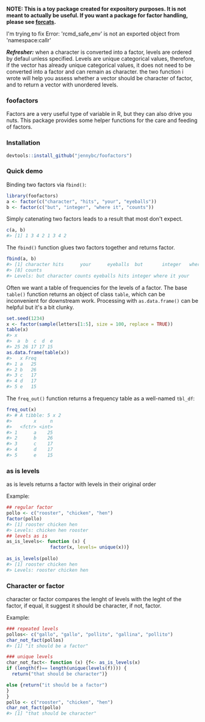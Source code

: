 <!-- README.md is generated from README.Rmd. Please edit that file -->
**NOTE: This is a toy package created for expository purposes. It is not meant to actually be useful. If you want a package for factor handling, please see [forcats](https://cran.r-project.org/package=forcats).**

I'm trying to fix Error: 'rcmd\_safe\_env' is not an exported object from 'namespace:callr'

***Refresher:*** when a character is converted into a factor, levels are ordered by defaul unless specified. Levels are unique categorical values, therefore, if the vector has already unique categorical values, it does not need to be converted into a factor and can remain as character. the two function i wrote will help you assess whether a vector should be character of factor, and to return a vector with unordered levels.

### foofactors

Factors are a very useful type of variable in R, but they can also drive you nuts. This package provides some helper functions for the care and feeding of factors.

### Installation

``` r
devtools::install_github("jennybc/foofactors")
```

### Quick demo

Binding two factors via `fbind()`:

``` r
library(foofactors)
a <- factor(c("character", "hits", "your", "eyeballs"))
b <- factor(c("but", "integer", "where it", "counts"))
```

Simply catenating two factors leads to a result that most don't expect.

``` r
c(a, b)
#> [1] 1 3 4 2 1 3 4 2
```

The `fbind()` function glues two factors together and returns factor.

``` r
fbind(a, b)
#> [1] character hits      your      eyeballs  but       integer   where it 
#> [8] counts   
#> Levels: but character counts eyeballs hits integer where it your
```

Often we want a table of frequencies for the levels of a factor. The base `table()` function returns an object of class `table`, which can be inconvenient for downstream work. Processing with `as.data.frame()` can be helpful but it's a bit clunky.

``` r
set.seed(1234)
x <- factor(sample(letters[1:5], size = 100, replace = TRUE))
table(x)
#> x
#>  a  b  c  d  e 
#> 25 26 17 17 15
as.data.frame(table(x))
#>   x Freq
#> 1 a   25
#> 2 b   26
#> 3 c   17
#> 4 d   17
#> 5 e   15
```

The `freq_out()` function returns a frequency table as a well-named `tbl_df`:

``` r
freq_out(x)
#> # A tibble: 5 x 2
#>        x     n
#>   <fctr> <int>
#> 1      a    25
#> 2      b    26
#> 3      c    17
#> 4      d    17
#> 5      e    15
```

### as is levels

as is levels returns a factor with levels in their original order

Example:

``` r
## regular factor
pollo <- c("rooster", "chicken", "hen")
factor(pollo)
#> [1] rooster chicken hen    
#> Levels: chicken hen rooster
## levels as is
as_is_levels<- function (x) {
                factor(x, levels= unique(x))}
  
as_is_levels(pollo)
#> [1] rooster chicken hen    
#> Levels: rooster chicken hen
```

### Character or factor

character or factor compares the lenght of levels with the leght of the factor, if equal, it suggest it should be character, if not, factor.

Example:

``` r
### repeated levels
pollos<- c("gallo", "gallo", "pollito", "gallina", "pollito")
char_not_fact(pollos)
#> [1] "it should be a factor"

### unique levels
char_not_fact<- function (x) {f<- as_is_levels(x)
if (length(f)== length(unique(levels(f)))) {
  return("that should be character")}

else {return("it should be a factor")
}
}
pollo <- c("rooster", "chicken", "hen")
char_not_fact(pollo)
#> [1] "that should be character"
```
